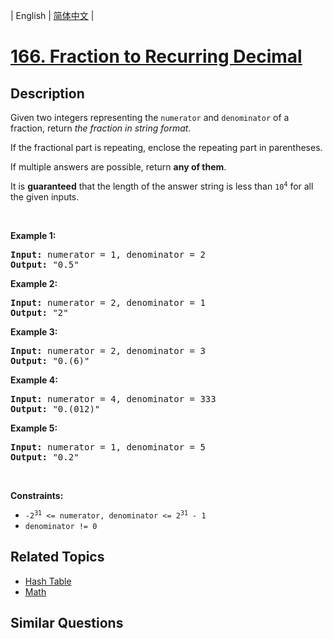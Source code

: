 
| English | [简体中文](README.md) |

# [166. Fraction to Recurring Decimal](https://leetcode-cn.com/problems/fraction-to-recurring-decimal/)

## Description

<p>Given two integers representing the <code>numerator</code> and <code>denominator</code> of a fraction, return <em>the fraction in string format</em>.</p>

<p>If the fractional part is repeating, enclose the repeating part in parentheses.</p>

<p>If multiple answers are possible, return <strong>any of them</strong>.</p>

<p>It is <strong>guaranteed</strong> that the length of the answer string is less than <code>10<sup>4</sup></code> for all the given inputs.</p>

<p>&nbsp;</p>
<p><strong>Example 1:</strong></p>
<pre><strong>Input:</strong> numerator = 1, denominator = 2
<strong>Output:</strong> "0.5"
</pre><p><strong>Example 2:</strong></p>
<pre><strong>Input:</strong> numerator = 2, denominator = 1
<strong>Output:</strong> "2"
</pre><p><strong>Example 3:</strong></p>
<pre><strong>Input:</strong> numerator = 2, denominator = 3
<strong>Output:</strong> "0.(6)"
</pre><p><strong>Example 4:</strong></p>
<pre><strong>Input:</strong> numerator = 4, denominator = 333
<strong>Output:</strong> "0.(012)"
</pre><p><strong>Example 5:</strong></p>
<pre><strong>Input:</strong> numerator = 1, denominator = 5
<strong>Output:</strong> "0.2"
</pre>
<p>&nbsp;</p>
<p><strong>Constraints:</strong></p>

<ul>
	<li><code>-2<sup>31</sup> &lt;=&nbsp;numerator, denominator &lt;= 2<sup>31</sup> - 1</code></li>
	<li><code>denominator != 0</code></li>
</ul>


## Related Topics

- [Hash Table](https://leetcode-cn.com/tag/hash-table)
- [Math](https://leetcode-cn.com/tag/math)

## Similar Questions


